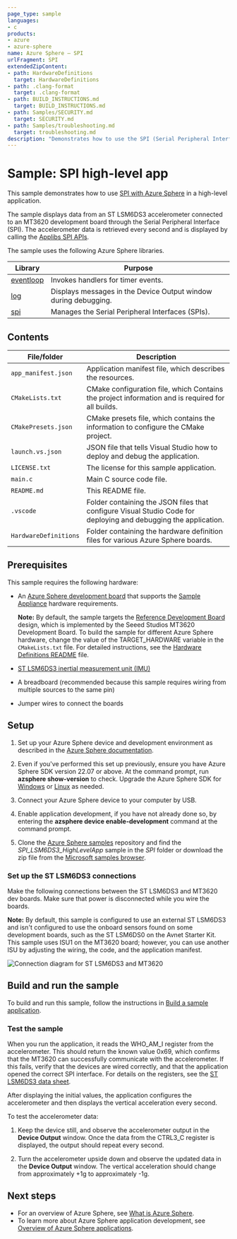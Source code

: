 ```yaml
---
page_type: sample
languages:
- c
products:
- azure
- azure-sphere
name: Azure Sphere – SPI
urlFragment: SPI
extendedZipContent:
- path: HardwareDefinitions
  target: HardwareDefinitions
- path: .clang-format
  target: .clang-format
- path: BUILD_INSTRUCTIONS.md
  target: BUILD_INSTRUCTIONS.md
- path: Samples/SECURITY.md
  target: SECURITY.md
- path: Samples/troubleshooting.md
  target: troubleshooting.md
description: "Demonstrates how to use the SPI (Serial Peripheral Interface) with Azure Sphere in a high-level application."
---
```


# Sample: SPI high-level app

This sample demonstrates how to use [SPI with Azure Sphere](https://docs.microsoft.com/azure-sphere/app-development/spi) in a high-level application.

The sample displays data from an ST LSM6DS3 accelerometer connected to an MT3620 development board through the Serial Peripheral Interface (SPI). The accelerometer data is retrieved every second and is displayed by calling the [Applibs SPI APIs](https://docs.microsoft.com/azure-sphere/reference/applibs-reference/applibs-spi/spi-overview).

The sample uses the following Azure Sphere libraries.

| Library   | Purpose |
|-----------|---------|
| [eventloop](https://docs.microsoft.com/azure-sphere/reference/applibs-reference/applibs-eventloop/eventloop-overview) | Invokes handlers for timer events. |
| [log](https://docs.microsoft.com/azure-sphere/reference/applibs-reference/applibs-log/log-overview) |  Displays messages in the Device Output window during debugging. |
| [spi](https://docs.microsoft.com/azure-sphere/reference/applibs-reference/applibs-spi/spi-overview) | Manages the Serial Peripheral Interfaces (SPIs). |

## Contents

| File/folder           | Description |
|-----------------------|-------------|
| `app_manifest.json`   | Application manifest file, which describes the resources. |
| `CMakeLists.txt`      | CMake configuration file, which Contains the project information and is required for all builds. |
| `CMakePresets.json`   | CMake presets file, which contains the information to configure the CMake project. |
| `launch.vs.json`      | JSON file that tells Visual Studio how to deploy and debug the application. |
| `LICENSE.txt`         | The license for this sample application. |
| `main.c`              | Main C source code file. |
| `README.md`           | This README file. |
| `.vscode`             | Folder containing the JSON files that configure Visual Studio Code for deploying and debugging the application. |
| `HardwareDefinitions` | Folder containing the hardware definition files for various Azure Sphere boards. |

## Prerequisites

This sample requires the following hardware:

- An [Azure Sphere development board](https://aka.ms/azurespheredevkits) that supports the [Sample Appliance](../../../HardwareDefinitions) hardware requirements.

   **Note:** By default, the sample targets the [Reference Development Board](https://docs.microsoft.com/azure-sphere/hardware/mt3620-reference-board-design) design, which is implemented by the Seeed Studios MT3620 Development Board. To build the sample for different Azure Sphere hardware, change the value of the TARGET_HARDWARE variable in the `CMakeLists.txt` file. For detailed instructions, see the [Hardware Definitions README](../../../HardwareDefinitions/README.md) file.

- [ST LSM6DS3 inertial measurement unit (IMU)](https://www.st.com/en/mems-and-sensors/lsm6ds3.html)
- A breadboard (recommended because this sample requires wiring from multiple sources to the same pin)
- Jumper wires to connect the boards

## Setup

1. Set up your Azure Sphere device and development environment as described in the [Azure Sphere documentation](https://docs.microsoft.com/azure-sphere/install/overview).
1. Even if you've performed this set up previously, ensure you have Azure Sphere SDK version 22.07 or above. At the command prompt, run **azsphere show-version** to check. Upgrade the Azure Sphere SDK for [Windows](https://docs.microsoft.com/azure-sphere/install/install-sdk) or [Linux](https://docs.microsoft.com/azure-sphere/install/install-sdk-linux) as needed.
1. Connect your Azure Sphere device to your computer by USB.
1. Enable application development, if you have not already done so, by entering the **azsphere device enable-development** command at the command prompt.

1. Clone the [Azure Sphere samples](https://github.com/Azure/azure-sphere-samples) repository and find the *SPI_LSM6DS3_HighLevelApp* sample in the *SPI* folder or download the zip file from the [Microsoft samples browser](https://docs.microsoft.com/samples/azure/azure-sphere-samples/spi/).

### Set up the ST LSM6DS3 connections

Make the following connections between the ST LSM6DS3 and MT3620 dev boards. Make sure that power is disconnected while you wire the boards.

**Note:** By default, this sample is configured to use an external ST LSM6DS3 and isn't configured to use the onboard sensors found on some development boards, such as the ST LSM6DS0 on the Avnet Starter Kit. This sample uses ISU1 on the MT3620 board; however, you can use another ISU by adjusting the wiring, the code, and the application manifest.

![Connection diagram for ST LSM6DS3 and MT3620](./media/spiwiring.png)

## Build and run the sample

To build and run this sample, follow the instructions in [Build a sample application](../../../BUILD_INSTRUCTIONS.md).

### Test the sample

When you run the application, it reads the WHO_AM_I register from the accelerometer. This should return the known value 0x69, which confirms that the MT3620 can successfully communicate with the accelerometer. If this fails, verify that the devices are wired correctly, and that the application opened the correct SPI interface. For details on the registers, see the [ST LSM6DS3 data sheet](https://www.st.com/resource/en/datasheet/lsm6ds3.pdf).

After displaying the initial values, the application configures the accelerometer and then displays the vertical acceleration every second.

To test the accelerometer data:

1. Keep the device still, and observe the accelerometer output in the **Device Output** window. Once the data from the CTRL3_C register is displayed, the output should repeat every second.

1. Turn the accelerometer upside down and observe the updated data in the **Device Output** window. The vertical acceleration should change from approximately +1g to approximately -1g.

## Next steps

- For an overview of Azure Sphere, see [What is Azure Sphere](https://docs.microsoft.com/azure-sphere/product-overview/what-is-azure-sphere).
- To learn more about Azure Sphere application development, see [Overview of Azure Sphere applications](https://docs.microsoft.com/azure-sphere/app-development/applications-overview).
